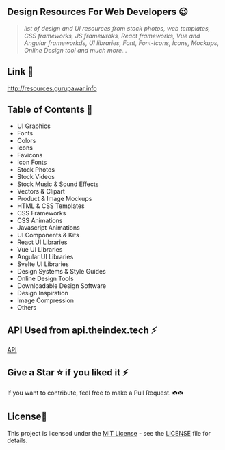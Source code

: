 ## Design Resources For Web Developers 😉

> _list of design and UI resources from stock photos, web templates, CSS frameworks, JS framewroks, React frameworks, Vue and Angular frameworkds, UI libraries, Font, Font-Icons, Icons, Mockups, Online Design tool and much more..._

## Link 🚀

http://resources.gurupawar.info

## Table of Contents 🧾

- UI Graphics
- Fonts
- Colors
- Icons
- Favicons
- Icon Fonts
- Stock Photos
- Stock Videos
- Stock Music & Sound Effects
- Vectors & Clipart
- Product & Image Mockups
- HTML & CSS Templates
- CSS Frameworks
- CSS Animations
- Javascript Animations
- UI Components & Kits
- React UI Libraries
- Vue UI Libraries
- Angular UI Libraries
- Svelte UI Libraries
- Design Systems & Style Guides
- Online Design Tools
- Downloadable Design Software
- Design Inspiration
- Image Compression
- Others

## API Used from api.theindex.tech ⚡️

[API](https://api.theindex.tech/)

## Give a Star ⭐️ if you liked it ⚡️

If you want to contribute, feel free to make a Pull Request. ☘️☘️

## License📜

This project is licensed under the [MIT License](https://opensource.org/licenses/MIT) - see the [LICENSE](LICENSE) file for details.
